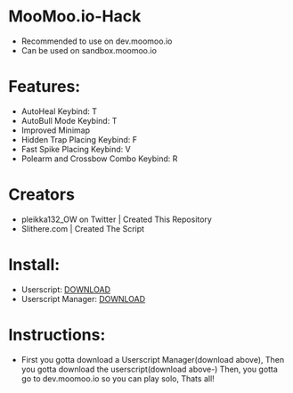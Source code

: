 # MooMoo.io-Hack
- Recommended to use on dev.moomoo.io
- Can be used on sandbox.moomoo.io
# Features:
- AutoHeal Keybind: T
- AutoBull Mode Keybind: T
- Improved Minimap
- Hidden Trap Placing Keybind: F
- Fast Spike Placing Keybind: V
- Polearm and Crossbow Combo Keybind: R
# Creators
- pleikka132_OW on Twitter | Created This Repository
- Slithere.com | Created The Script
# Install:

- Userscript: [DOWNLOAD](https://github.com/oofdaooffin/MooMoo.io-Hack/raw/master/mod.user.js)
- Userscript Manager: [DOWNLOAD](https://tampermonkey.net)
# Instructions:
- First you gotta download a Userscript Manager(download above), Then you gotta download the userscript(download above-) Then, you gotta go to dev.moomoo.io so you can play solo, Thats all!
